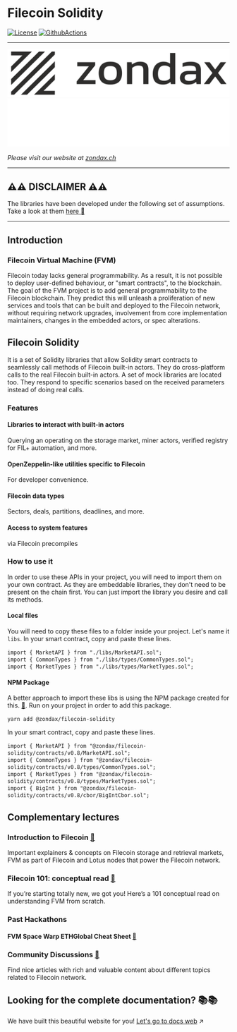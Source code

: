 # Filecoin Solidity

[![License](https://img.shields.io/badge/License-Apache%202.0-blue.svg)](https://opensource.org/licenses/Apache-2.0)
[![GithubActions](https://github.com/Zondax/filecoin-solidity/actions/workflows/main.yaml/badge.svg)](https://github.com/Zondax/filecoin-solidity/blob/master/.github/workflows/main.yaml)

---

![zondax_light](docs/assets/zondax_light.png#gh-light-mode-only)
![zondax_dark](docs/assets/zondax_dark.png#gh-dark-mode-only)

_Please visit our website at [zondax.ch](https://www.zondax.ch)_

---

## :warning::warning: DISCLAIMER :warning::warning:

The libraries have been developed under the following set of assumptions. Take a look at them [here :link:](https://docs.zondax.ch/fevm/filecoin-solidity/introduction/assumptions)

---

## Introduction

### Filecoin Virtual Machine (FVM)

Filecoin today lacks general programmability. As a result, it is not possible to deploy user-defined behaviour, or "smart contracts", to the blockchain. The goal of the FVM project is to add general programmability to the Filecoin blockchain.
They predict this will unleash a proliferation of new services and tools that can be built and deployed to the Filecoin network, without requiring network upgrades, involvement from core implementation maintainers, changes in the embedded actors, or spec alterations.

## Filecoin Solidity

It is a set of Solidity libraries that allow Solidity smart contracts to seamlessly call methods of Filecoin built-in actors. They do cross-platform calls to the real Filecoin built-in actors. A set of mock libraries are located too. They respond to specific scenarios based on the received parameters instead of doing real calls.

### Features

#### Libraries to interact with built-in actors

Querying an operating on the storage market, miner actors, verified registry for FIL+ automation, and more.

#### OpenZeppelin-like utilities specific to Filecoin

For developer convenience.

#### Filecoin data types

Sectors, deals, partitions, deadlines, and more.

#### Access to system features

via Filecoin precompiles

### How to use it

In order to use these APIs in your project, you will need to import them on your own contract.
As they are embeddable libraries, they don't need to be present on the chain first. You can just import the library you desire and call its methods.

#### Local files

You will need to copy these files to a folder inside your project. Let's name it `libs`. In your smart contract, copy and paste these lines.

```solidity
import { MarketAPI } from "./libs/MarketAPI.sol";
import { CommonTypes } from "./libs/types/CommonTypes.sol";
import { MarketTypes } from "./libs/types/MarketTypes.sol";

```

#### NPM Package

A better approach to import these libs is using the NPM package created for this. [:link:](https://www.npmjs.com/package/@zondax/filecoin-solidity).
Run on your project in order to add this package.

```yarn
yarn add @zondax/filecoin-solidity
```

In your smart contract, copy and paste these lines.

```solidity
import { MarketAPI } from "@zondax/filecoin-solidity/contracts/v0.8/MarketAPI.sol";
import { CommonTypes } from "@zondax/filecoin-solidity/contracts/v0.8/types/CommonTypes.sol";
import { MarketTypes } from "@zondax/filecoin-solidity/contracts/v0.8/types/MarketTypes.sol";
import { BigInt } from "@zondax/filecoin-solidity/contracts/v0.8/cbor/BigIntCbor.sol";

```

## Complementary lectures

### Introduction to Filecoin [:link:](https://docs.filecoin.io/intro/intro-to-filecoin/what-is-filecoin/)

Important explainers & concepts on Filecoin storage and retrieval markets, FVM as part of Filecoin and Lotus nodes that power the Filecoin network.

### Filecoin 101: conceptual read [:link:](https://hackernoon.com/the-filecoin-virtual-machine-everything-you-need-to-know)

If you’re starting totally new, we got you! Here’s a 101 conceptual read on understanding FVM from scratch.

### Past Hackathons

#### FVM Space Warp ETHGlobal Cheat Sheet [:link:](https://github.com/filecoin-project/community/discussions/585)

### Community Discussions [:link:](https://github.com/filecoin-project/community/discussions)

Find nice articles with rich and valuable content about different topics related to Filecoin network.

## Looking for the complete documentation? :books::books:

We have built this beautiful website for you!
[Let's go to docs web](https://docs.zondax.ch/fevm/filecoin-solidity) :arrow_upper_right:
